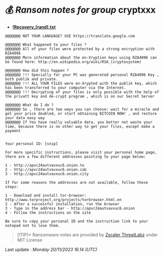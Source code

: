 # 💰 _Ransom notes for group_ cryptxxx
* **[!Recovery_[rand].txt](https://ransomware.live/ransomware_notes/cryptxxx/!Recovery_[rand].txt)**

```
@@@@@@@ NOT YOUR LANGUAGE? USE https://translate.google.com

@@@@@@@ What happened to your files ?
@@@@@@@ All of your files were protected by a strong encryption with RZA4096
@@@@@@@ More information about the en-Xryption keys using RZA4096 can be found here: http://en.wikipedia.org/wiki/RSA_(cryptosystem)

@@@@@@@ How did this happen ?
@@@@@@@ !!! Specially for your PC was generated personal RZA4096 Key , both publik and private.
@@@@@@@ !!! ALL YOUR FILES were en-Xrypted with the publik key, which has been transferred to your computer via the Internet.
@@@@@@@ !!! Decrypting of your files is only possible with the help of the privatt key and de-crypt program , which is on our Secret Server

@@@@@@@ What do I do ?
@@@@@@@ So , there are two ways you can choose: wait for a miracle and get your price doubled, or start obtaining BITCOIN NOW! , and restore your data easy way
@@@@@@@ If You have really valuable data, you better not waste your time, because there is no other way to get your files, except make a payment


Your personal ID: [snip]

For more specific instructions, please visit your personal home page, there are a few different addresses pointing to your page below:

1 - http://apvc24autvavxuc6.onion.to
2 - http://apvc24autvavxuc6.onion.cab
3 - http://apvc24autvavxuc6.onion.city

If for some reasons the addresses are not available, follow these steps:

1 - Download and install tor-browser: http://www.torproject.org/projects/torbrowser.html.en
2 - After a successful installation, run the browser
3 - Type in the address bar - http://apvc24autvavxuc6.onion
4 - Follow the instructions on the site

Be sure to copy your personal ID and the instruction link to your notepad not to lose them.

```


> [!TIP]> Ransomware notes are provided by [Zscaler ThreatLabz](https://github.com/threatlabz/ransomware_notes) under MIT License
> 




Last update : _Monday 20/11/2023 16.14 (UTC)_

